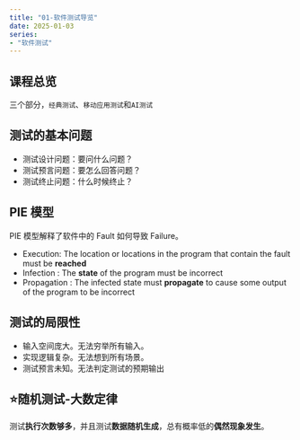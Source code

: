 ```yaml
---
title: "01-软件测试导览"
date: 2025-01-03
series: 
- "软件测试"
---
```


## 课程总览

三个部分，`经典测试`、`移动应用测试`和`AI测试`

## 测试的基本问题

- 测试设计问题：要问什么问题？
- 测试预言问题：要怎么回答问题？
- 测试终止问题：什么时候终止？

## PIE 模型

PIE 模型解释了软件中的 Fault 如何导致 Failure。

- Execution: The location or locations in the program that contain the fault must be **reached**
-  Infection : The **state** of the program must be incorrect
-  Propagation : The infected state must **propagate** to cause some output of the program to be incorrect

## 测试的局限性

- 输入空间庞大。无法穷举所有输入。
- 实现逻辑复杂。无法想到所有场景。
- 测试预言未知。无法判定测试的预期输出

## ⭐随机测试-大数定律

测试**执行次数够多**，并且测试**数据随机生成**，总有概率低的**偶然现象发生**。